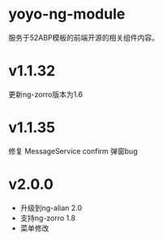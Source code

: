 # yoyo-ng-module
服务于52ABP模板的前端开源的相关组件内容。


# v1.1.32
更新ng-zorro版本为1.6

# v1.1.35
修复 MessageService confirm 弹窗bug

# v2.0.0
* 升级到ng-alian 2.0
* 支持ng-zorro 1.8
* 菜单修改
